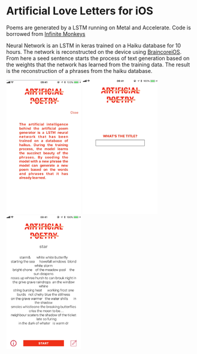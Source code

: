 # Artificial Love Letters for iOS
Poems are generated by a LSTM running on Metal and Accelerate.
Code is borrowed from [Infinite Monkeys](https://github.com/craigomac/InfiniteMonkeys/tree/master/InfiniteMonkeys)

Neural Network is an LSTM in keras trained on a Haiku database for 10 hours. The network is reconstructed on the device using
[BraincoreiOS](https://github.com/aleph7/BrainCore). From here a seed sentence starts the process of text generation based on the 
weights that the network has learned from the training data. The result is the reconstruction of a phrases from the haiku database.


<img src="https://raw.githubusercontent.com/tothepoweroftom/ArtificialLove/master/Images/screen2.png"  width="200">
<img src="https://raw.githubusercontent.com/tothepoweroftom/ArtificialLove/master/Images/screen1.png"  width="200">


<img src="https://raw.githubusercontent.com/tothepoweroftom/ArtificialLove/master/Images/screen3.png"  width="200">
